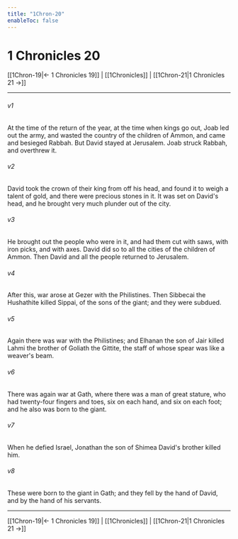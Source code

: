 ```yaml
---
title: "1Chron-20"
enableToc: false
---
```


# 1 Chronicles 20

[[1Chron-19|← 1 Chronicles 19]] | [[1Chronicles]] | [[1Chron-21|1 Chronicles 21 →]]
***



###### v1 
At the time of the return of the year, at the time when kings go out, Joab led out the army, and wasted the country of the children of Ammon, and came and besieged Rabbah. But David stayed at Jerusalem. Joab struck Rabbah, and overthrew it. 

###### v2 
David took the crown of their king from off his head, and found it to weigh a talent of gold, and there were precious stones in it. It was set on David's head, and he brought very much plunder out of the city. 

###### v3 
He brought out the people who were in it, and had them cut with saws, with iron picks, and with axes. David did so to all the cities of the children of Ammon. Then David and all the people returned to Jerusalem. 

###### v4 
After this, war arose at Gezer with the Philistines. Then Sibbecai the Hushathite killed Sippai, of the sons of the giant; and they were subdued. 

###### v5 
Again there was war with the Philistines; and Elhanan the son of Jair killed Lahmi the brother of Goliath the Gittite, the staff of whose spear was like a weaver's beam. 

###### v6 
There was again war at Gath, where there was a man of great stature, who had twenty-four fingers and toes, six on each hand, and six on each foot; and he also was born to the giant. 

###### v7 
When he defied Israel, Jonathan the son of Shimea David's brother killed him. 

###### v8 
These were born to the giant in Gath; and they fell by the hand of David, and by the hand of his servants.

***
[[1Chron-19|← 1 Chronicles 19]] | [[1Chronicles]] | [[1Chron-21|1 Chronicles 21 →]]
